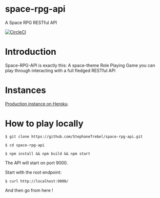 # space-rpg-api

A Space RPG RESTful API

[![CircleCI](https://circleci.com/gh/StephaneTrebel/space-rpg-api/tree/master.svg?style=svg)](https://circleci.com/gh/StephaneTrebel/space-rpg-api/tree/master)

# Introduction

Space-RPG-API is exactly this: A space-theme Role Playing Game you can play through interacting with a full fledged RESTful API

# Instances

[Production instance on Heroku](https://space-rpg-api-master.herokuapp.com/).

# How to play locally

```
$ git clone https://github.com/StephaneTrebel/space-rpg-api.git

$ cd space-rpg-api

$ npm install && npm build && npm start
```

The API will start on port 9000.

Start with the root endpoint:

```
$ curl http://localhost:9000/
```

And then go from here !
